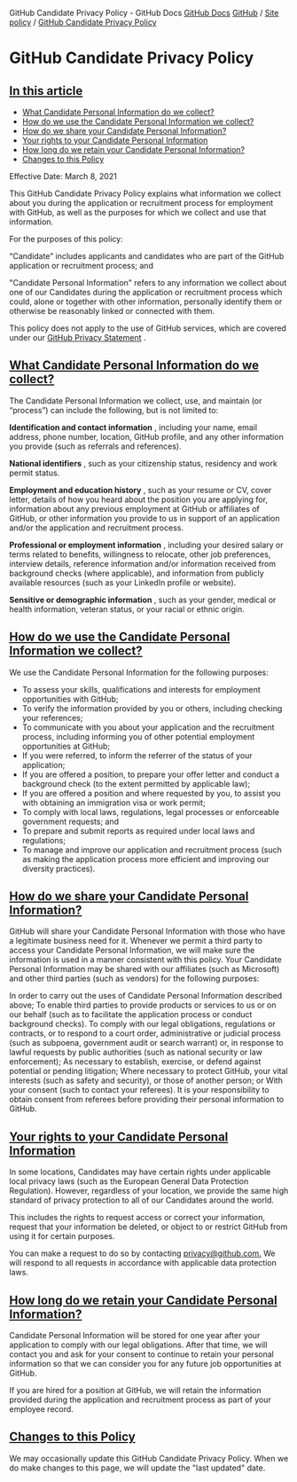 GitHub Candidate Privacy Policy - GitHub Docs
[GitHub Docs](/en)
[GitHub](/en/github)
/
[Site policy](/en/github/site-policy)
/
[GitHub Candidate Privacy Policy](/en/github/site-policy/github-candidate-privacy-policy)

# GitHub Candidate Privacy Policy

## [In this article](#in-this-article)
- [What Candidate Personal Information do we collect?](#what-candidate-personal-information-do-we-collect)
- [How do we use the Candidate Personal Information we collect?](#how-do-we-use-the-candidate-personal-information-we-collect)
- [How do we share your Candidate Personal Information?](#how-do-we-share-your-candidate-personal-information)
- [Your rights to your Candidate Personal Information](#your-rights-to-your-candidate-personal-information)
- [How long do we retain your Candidate Personal Information?](#how-long-do-we-retain-your-candidate-personal-information)
- [Changes to this Policy](#changes-to-this-policy)

Effective Date: March 8, 2021

This GitHub Candidate Privacy Policy explains what information we collect about you during the application or recruitment process for employment with GitHub, as well as the purposes for which we collect and use that information.

For the purposes of this policy:

“Candidate” includes applicants and candidates who are part of the GitHub application or recruitment process; and

"Candidate Personal Information" refers to any information we collect about one of our Candidates during the application or recruitment process which could, alone or together with other information, personally identify them or otherwise be reasonably linked or connected with them.

This policy does not apply to the use of GitHub services, which are covered under our
[GitHub Privacy Statement](/en/github/site-policy/github-privacy-statement)
.

## [What Candidate Personal Information do we collect?](#what-candidate-personal-information-do-we-collect)

The Candidate Personal Information we collect, use, and maintain (or “process”) can include the following, but is not limited to:

**Identification and contact information**
, including your name, email address, phone number, location, GitHub profile, and any other information you provide (such as referrals and references).

**National identifiers**
, such as your citizenship status, residency and work permit status.

**Employment and education history**
, such as your resume or CV, cover letter, details of how you heard about the position you are applying for, information about any previous employment at GitHub or affiliates of GitHub, or other information you provide to us in support of an application and/or the application and recruitment process.

**Professional or employment information**
, including your desired salary or terms related to benefits, willingness to relocate, other job preferences, interview details, reference information and/or information received from background checks (where applicable), and information from publicly available resources (such as your LinkedIn profile or website).

**Sensitive or demographic information**
, such as your gender, medical or health information, veteran status, or your racial or ethnic origin.

## [How do we use the Candidate Personal Information we collect?](#how-do-we-use-the-candidate-personal-information-we-collect)

We use the Candidate Personal Information for the following purposes:

- To assess your skills, qualifications and interests for employment opportunities with GitHub;
- To verify the information provided by you or others, including checking your references;
- To communicate with you about your application and the recruitment process, including informing you of other potential employment opportunities at GitHub;
- If you were referred, to inform the referrer of the status of your application;
- If you are offered a position, to prepare your offer letter and conduct a background check (to the extent permitted by applicable law);
- If you are offered a position and where requested by you, to assist you with obtaining an immigration visa or work permit;
- To comply with local laws, regulations, legal processes or enforceable government requests; and
- To prepare and submit reports as required under local laws and regulations;
- To manage and improve our application and recruitment process (such as making the application process more efficient and improving our diversity practices).

## [How do we share your Candidate Personal Information?](#how-do-we-share-your-candidate-personal-information)

GitHub will share your Candidate Personal Information with those who have a legitimate business need for it. Whenever we permit a third party to access your Candidate Personal Information, we will make sure the information is used in a manner consistent with this policy. Your Candidate Personal Information may be shared with our affiliates (such as Microsoft) and other third parties (such as vendors) for the following purposes:

In order to carry out the uses of Candidate Personal Information described above;
To enable third parties to provide products or services to us or on our behalf (such as to facilitate the application process or conduct background checks).
To comply with our legal obligations, regulations or contracts, or to respond to a court order, administrative or judicial process (such as subpoena, government audit or search warrant) or, in response to lawful requests by public authorities (such as national security or law enforcement);
As necessary to establish, exercise, or defend against potential or pending litigation;
Where necessary to protect GitHub, your vital interests (such as safety and security), or those of another person; or
With your consent (such to contact your referees). It is your responsibility to obtain consent from referees before providing their personal information to GitHub.

## [Your rights to your Candidate Personal Information](#your-rights-to-your-candidate-personal-information)

In some locations, Candidates may have certain rights under applicable local privacy laws (such as the European General Data Protection Regulation). However, regardless of your location, we provide the same high standard of privacy protection to all of our Candidates around the world.

This includes the rights to request access or correct your information, request that your information be deleted, or object to or restrict GitHub from using it for certain purposes.

You can make a request to do so by contacting
[privacy@github.com.](mailto:privacy@github.com.)
We will respond to all requests in accordance with applicable data protection laws.

## [How long do we retain your Candidate Personal Information?](#how-long-do-we-retain-your-candidate-personal-information)

Candidate Personal Information will be stored for one year after your application to comply with our legal obligations. After that time, we will contact you and ask for your consent to continue to retain your personal information so that we can consider you for any future job opportunities at GitHub.

If you are hired for a position at GitHub, we will retain the information provided during the application and recruitment process as part of your employee record.

## [Changes to this Policy](#changes-to-this-policy)

We may occasionally update this GitHub Candidate Privacy Policy. When we do make changes to this page, we will update the "last updated" date.
